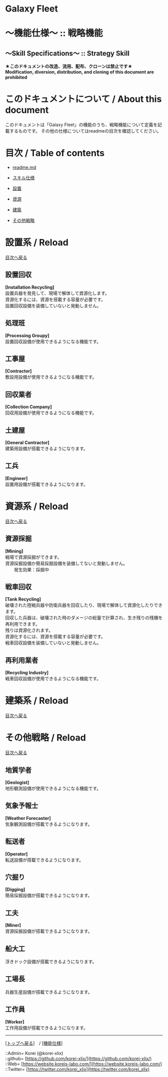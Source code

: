 # Galaxy Fleet
  
<h1>～機能仕様～ :: 戦略機能</h1>  
<h2>～Skill Specifications～ :: Strategy Skill</h2>  
  

**★このドキュメントの改造、流用、配布、クローンは禁止です★**  
    **Modification, diversion, distribution, and cloning of this document are prohibited**  
  

<h1 id="aHowto">このドキュメントについて / About this document</h1>  
このドキュメントは「Galaxy Fleet」の機能のうち、戦略機能について定義を記載するものです。  
その他の仕様についてはreadmeの目次を確認してください。  
  





<h1 id="aMokuji">目次 / Table of contents</h1>  

* [readme.md](/readme.md)
* [スキル仕様](readme.md)

* [設置](#aReload)
* [資源](#aReload)
* [建築](#aReload)
* [その他戦略](#aReload)









<h1 id="aReload">設置系 / Reload</h1>  
  
  [目次へ戻る](#aMokuji)  
  



## 設置回収
**[Installation Recycling]**  
設置兵器を発見して、現場で解体して資源化します。  
資源化するには、資源を搭載する容量が必要です。  
設置回収設備を装備していないと発動しません。  


## 処理班
**[Processing Groupy]**  
設置回収設備が使用できるようになる機能です。  

## 工事屋
**[Contractor]**  
敷設用設備が使用できるようになる機能です。  


## 回収業者
**[Collection Company]**  
回収用設備が使用できるようになる機能です。  

## 土建屋
**[General Contractor]**  
建築用設備が搭載できるようになります。  


## 工兵
**[Engineer]**  
設置用設備が搭載できるようになります。  







<h1 id="aReload">資源系 / Reload</h1>  
  
  [目次へ戻る](#aMokuji)  
  


## 資源採掘
**[Mining]**  
戦場で資源採掘ができます。  
資源採掘設備か簡易採掘設備を装備してないと発動しません。  
　　発生効果：採掘中  

## 戦車回収
**[Tank Recycling]**  
破壊された陸戦兵器や防衛兵器を回収したり、現場で解体して資源化したりできます。  
回収した兵器は、破壊された時のダメージの総量で計算され、生き残りの残機を再利用できます。  
残りは資源化されます。  
資源化するには、資源を搭載する容量が必要です。  
戦車回収設備を装備していないと発動しません。  


## 再利用業者
**[Recycling Industry]**  
戦車回収設備が使用できるようになる機能です。  







<h1 id="aReload">建築系 / Reload</h1>  
  
  [目次へ戻る](#aMokuji)  
  







<h1 id="aReload">その他戦略 / Reload</h1>  
  
  [目次へ戻る](#aMokuji)  
  



## 地質学者
**[Geologist]**  
地形観測設備が使用できるようになる機能です。  


## 気象予報士
**[Weather Forecaster]**  
気象観測設備が搭載できるようになります。  


## 転送者
**[Operator]**  
転送設備が搭載できるようになります。  

## 穴掘り
**[Digging]**  
簡易採掘設備が搭載できるようになります。  


## 工夫
**[Miner]**  
資源採掘設備が搭載できるようになります。  


## 船大工
浮きドック設備が搭載できるようになります。  



## 工場長
兵器生産設備が搭載できるようになります。  


## 工作員
**[Worker]**  
工作用設備が搭載できるようになります。  






***
[[トップへ戻る]](/readme.md)　/
[[機能仕様]](/skill/readme.md)  
  
::Admin= Korei (@korei-xlix)  
::github= [https://github.com/korei-xlix/](https://github.com/korei-xlix/)  
::Web= [https://website.koreis-labo.com/](https://website.koreis-labo.com/)  
::Twitter= [https://twitter.com/korei_xlix](https://twitter.com/korei_xlix)  
